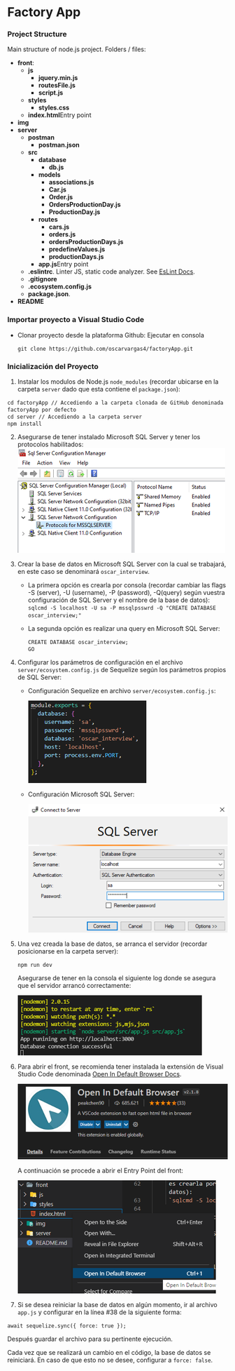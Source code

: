 # Factory App

### Project Structure

Main structure of node.js project. Folders / files:

- <b>front</b>:
  - <b>js</b>
    - <b>jquery.min.js</b>
    - <b>routesFile.js</b>
    - <b>script.js</b>
  - <b>styles</b>
    - <b>styles.css</b>
  - <b>index.html</b>Entry point
- <b>img</b>
- <b>server</b>
  - <b>**postman**</b>
    - <b>postman.json</b>
  - <b>src</b>
    - <b>database</b>
      - <b>db.js</b>
    - <b>models</b>
      - <b>associations.js</b>
      - <b>Car.js</b>
      - <b>Order.js</b>
      - <b>OrdersProductionDay.js</b>
      - <b>ProductionDay.js</b>
    - <b>routes</b>
      - <b>cars.js</b>
      - <b>orders.js</b>
      - <b>ordersProductionDays.js</b>
      - <b>predefineValues.js</b>
      - <b>productionDays.js</b>
    - <b>app.js</b>Entry point
  - <b>.eslintrc</b>. Linter JS, static code analyzer. See [EsLint Docs](https://eslint.org/docs/user-guide/configuring/configuration-files).
  - <b>.gitignore</b>
  - <b>.ecosystem.config.js</b>
  - <b>package.json</b>.
- <b>README</b>

### Importar proyecto a Visual Studio Code

- Clonar proyecto desde la plataforma Github: Ejecutar en consola
  ```
  git clone https://github.com/oscarvargas4/factoryApp.git
  ```

### Inicialización del Proyecto

1. Instalar los modulos de Node.js `node_modules` (recordar ubicarse en la carpeta `server` dado que esta contiene el `package.json`):

```
cd factoryApp // Accediendo a la carpeta clonada de GitHub denominada factoryApp por defecto
cd server // Accediendo a la carpeta server
npm install
```

2. Asegurarse de tener instalado Microsoft SQL Server y tener los protocolos habilitados:
   ![Open project](img/mssqlServer.PNG)

3. Crear la base de datos en Microsoft SQL Server con la cual se trabajará, en este caso se denominará `oscar_interview`.

   - La primera opción
     es crearla por consola (recordar cambiar las flags -S (server), -U (username), -P (password), -Q(query) según vuestra configuración de SQL Server y el nombre de la base de datos):
     `sqlcmd -S localhost -U sa -P mssqlpsswrd -Q "CREATE DATABASE oscar_interview;"`

   - La segunda opción es realizar una query en Microsoft SQL Server:
     ```
     CREATE DATABASE oscar_interview;
     GO
     ```

4. Configurar los parámetros de configuración en el archivo `server/ecosystem.config.js` de Sequelize según los parámetros propios de SQL Server:

   - Configuración Sequelize en archivo `server/ecosystem.config.js`:

     ![Open project](img/sequelizeConfig.PNG)

   - Configuración Microsoft SQL Server:

     ![Open project](img/mssqlConfig.PNG)

5. Una vez creada la base de datos, se arranca el servidor (recordar posicionarse en la carpeta server):

   ```
   npm run dev
   ```

   Asegurarse de tener en la consola el siguiente log donde se asegura que el servidor arrancó correctamente:

   ![Open project](img/serverStarted.PNG)

6. Para abrir el front, se recomienda tener instalada la extensión de Visual Studio Code denominada [Open In Default Browser Docs](https://marketplace.visualstudio.com/items?itemName=peakchen90.open-html-in-browser).

   ![Open project](img/defaultBrowser.PNG)

   A continuación se procede a abrir el Entry Point del front:

   ![Open project](img/openDefault.png)

7. Si se desea reiniciar la base de datos en algún momento, ir al archivo `app.js` y configurar en la línea #38 de la siguiente forma:

```
await sequelize.sync({ force: true });
```

Después guardar el archivo para su pertinente ejecución.

Cada vez que se realizará un cambio en el código, la base de datos se reiniciará. En caso de que esto no se desee, configurar a `force: false`.
